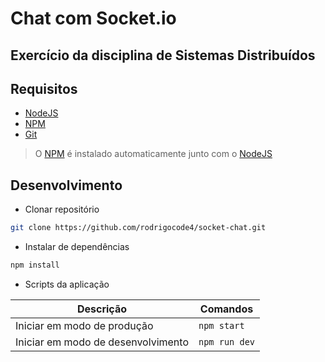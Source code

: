 # Chat com Socket.io

## Exercício da disciplina de Sistemas Distribuídos


## Requisitos 

* [NodeJS][1]
* [NPM][2]
* [Git][3]
> O [NPM][2] é instalado automaticamente junto com o [NodeJS][1]


## Desenvolvimento

* Clonar repositório
```bash
git clone https://github.com/rodrigocode4/socket-chat.git
```


* Instalar de dependências
```bash
npm install
```

* Scripts da aplicação

|           Descrição              |  Comandos   |
|              ---                 |    ---      |
|Iniciar em modo de produção       |`npm start`  |
|Iniciar em modo de desenvolvimento|`npm run dev`|


[1]: https://nodejs.org/pt-br/ "Node.js® é um runtime JavaScript desenvolvido com o Chrome's V8 JavaScript engine."
[2]: https://www.npmjs.com/get-npm "O npm é um gerenciador facilita o compartilhamento e a reutilização de códigos JavaScript."
[3]: https://git-scm.com/ "O Git é um sistema de controle de versão distribuído de código aberto e gratuito."